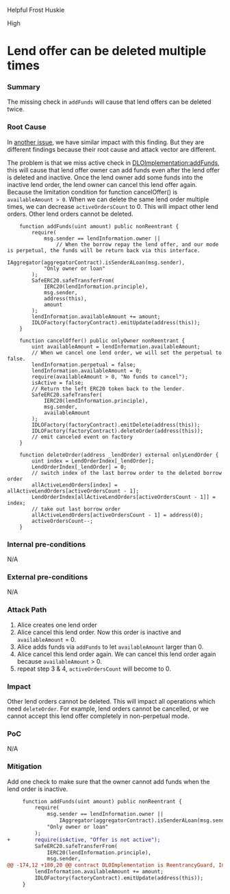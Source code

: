 Helpful Frost Huskie

High

# Lend offer can be deleted multiple times

### Summary

The missing check in `addFunds` will cause that lend offers can be deleted twice.

### Root Cause

In [another issue](https://github.com/sherlock-audit/2024-11-debita-finance-v3-0x37-web3/issues/4), we have similar impact with this finding. But they are different findings because their root cause and attack vector are different. 

The problem is that we miss active check in [DLOImplementation:addFunds](https://github.com/sherlock-audit/2024-11-debita-finance-v3/blob/main/Debita-V3-Contracts/contracts/DebitaLendOffer-Implementation.sol#L162), this will cause that lend offer owner can add funds even after the lend offer is deleted and inactive.
Once the lend owner add some funds into the inactive lend order, the lend owner can cancel this lend offer again. Because the limitation condition for function cancelOffer() is `availableAmount > 0`.
When we can delete the same lend order multiple times, we can decrease `activeOrdersCount` to 0. This will impact other lend orders. Other lend orders cannot be deleted.
```solidity
    function addFunds(uint amount) public nonReentrant {
        require(
            msg.sender == lendInformation.owner ||
                // When the borrow repay the lend offer, and our mode is perpetual, the funds will be return back via this interface.
                IAggregator(aggregatorContract).isSenderALoan(msg.sender),
            "Only owner or loan"
        );
        SafeERC20.safeTransferFrom(
            IERC20(lendInformation.principle),
            msg.sender,
            address(this),
            amount
        );
        lendInformation.availableAmount += amount;
        IDLOFactory(factoryContract).emitUpdate(address(this));
    }
```
```solidity
    function cancelOffer() public onlyOwner nonReentrant {
        uint availableAmount = lendInformation.availableAmount;
        // When we cancel one lend order, we will set the perpetual to false.
        lendInformation.perpetual = false;
        lendInformation.availableAmount = 0;
        require(availableAmount > 0, "No funds to cancel");
        isActive = false;
        // Return the left ERC20 token back to the lender.
        SafeERC20.safeTransfer(
            IERC20(lendInformation.principle),
            msg.sender,
            availableAmount
        );
        IDLOFactory(factoryContract).emitDelete(address(this));
        IDLOFactory(factoryContract).deleteOrder(address(this));
        // emit canceled event on factory
    }

```
```solidity
    function deleteOrder(address _lendOrder) external onlyLendOrder {
        uint index = LendOrderIndex[_lendOrder];
        LendOrderIndex[_lendOrder] = 0;
        // switch index of the last borrow order to the deleted borrow order
        allActiveLendOrders[index] = allActiveLendOrders[activeOrdersCount - 1];
        LendOrderIndex[allActiveLendOrders[activeOrdersCount - 1]] = index;
        // take out last borrow order
        allActiveLendOrders[activeOrdersCount - 1] = address(0);
        activeOrdersCount--;
    }

```

### Internal pre-conditions

N/A

### External pre-conditions

N/A

### Attack Path

1. Alice creates one lend order
2. Alice cancel this lend order. Now this order is inactive and `availableAmount` = 0.
3. Alice adds funds via `addFunds` to let `availableAmount` larger than 0.
4. Alice cancel this lend order again. We can cancel this lend order again because `availableAmount` > 0.
5. repeat step 3 & 4, `activeOrdersCount` will become to 0.

### Impact

Other lend orders cannot be deleted. This will impact all operations which need `deleteOrder`.
For example, lend orders cannot be cancelled, or we cannot accept this lend offer completely in non-perpetual mode.

### PoC

N/A

### Mitigation

Add one check to make sure that the owner cannot add funds when the lend order is inactive.
```diff
     function addFunds(uint amount) public nonReentrant {
         require(
             msg.sender == lendInformation.owner ||
                 IAggregator(aggregatorContract).isSenderALoan(msg.sender),
             "Only owner or loan"
         );
+        require(isActive, "Offer is not active");
         SafeERC20.safeTransferFrom(
             IERC20(lendInformation.principle),
             msg.sender,
@@ -174,12 +180,20 @@ contract DLOImplementation is ReentrancyGuard, Initializable {
         lendInformation.availableAmount += amount;
         IDLOFactory(factoryContract).emitUpdate(address(this));
     }
```